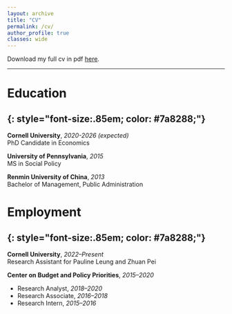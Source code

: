 ```yaml
---
layout: archive
title: "CV"
permalink: /cv/
author_profile: true
classes: wide
---
```


Download my full cv in pdf  [here](/assets/pdf/cv_lexincai.pdf).

---
# Education
{: style="font-size:.85em; color: #7a8288;"}
---

**Cornell University**, *2020-2026 (expected)*  
PhD Candidate in Economics

**University of Pennsylvania**, *2015*  
MS in Social Policy

**Renmin University of China**, *2013*  
Bachelor of Management, Public Administration

# Employment
{: style="font-size:.85em; color: #7a8288;"}
---

**Cornell University**, *2022–Present*  
Research Assistant for Pauline Leung and Zhuan Pei

**Center on Budget and Policy Priorities**,  *2015–2020*  
- Research Analyst, *2018–2020*  
- Research Associate, *2016–2018*  
- Research Intern, *2015–2016*